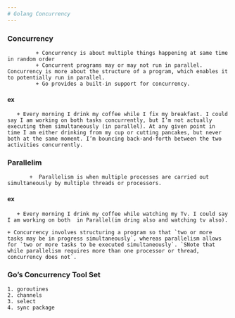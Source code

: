```yaml
---
# Golang Concurrency
---
```


### Concurrency 
             + Concurrency is about multiple things happening at same time in random order
             + Concurrent programs may or may not run in parallel. Concurrency is more about the structure of a program, which enables it to potentially run in parallel.
             + Go provides a built-in support for concurrency.
#### ex
       + Every morning I drink my coffee while I fix my breakfast. I could say I am working on both tasks concurrently, but I’m not actually executing them simultaneously (in parallel). At any given point in time I am either drinking from my cup or cutting pancakes, but never both at the same moment. I’m bouncing back-and-forth between the two activities concurrently.
### Parallelim
           +  Parallelism is when multiple processes are carried out simultaneously by multiple threads or processors.
#### ex
       + Every morning I drink my coffee while watching my Tv. I could say I am working on both  in Parallel(im dring also and watching tv also).

    + Concurrency involves structuring a program so that `two or more tasks may be in progress simultaneously`, whereas parallelism allows for `two or more tasks to be executed simultaneously`. `SNote that while parallelism requires more than one processor or thread, concurrency does not`.
### Go’s Concurrency Tool Set
    1. goroutines
    2. channels
    3. select
    4. sync package